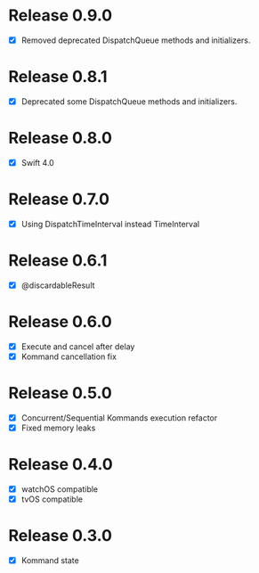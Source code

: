 # Release 0.9.0

- [x] Removed deprecated DispatchQueue methods and initializers.

# Release 0.8.1

- [x] Deprecated some DispatchQueue methods and initializers.

# Release 0.8.0

- [x] Swift 4.0

# Release 0.7.0

- [x] Using DispatchTimeInterval instead TimeInterval

# Release 0.6.1

- [x] @discardableResult

# Release 0.6.0

- [x] Execute and cancel after delay
- [x] Kommand cancellation fix

# Release 0.5.0

- [x] Concurrent/Sequential Kommands execution refactor
- [x] Fixed memory leaks

# Release 0.4.0

- [x] watchOS compatible
- [x] tvOS compatible

# Release 0.3.0

- [x] Kommand state
